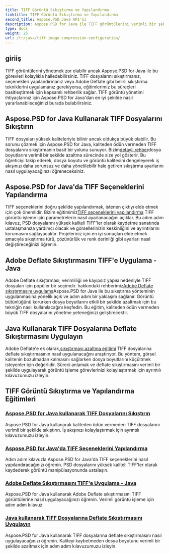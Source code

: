 ```yaml
---
title: TIFF Görüntü Sıkıştırma ve Yapılandırma
linktitle: TIFF Görüntü Sıkıştırma ve Yapılandırma
second_title: Aspose.PSD Java API'si
description: Aspose.PSD for Java ile TIFF görüntülerini verimli bir şekilde yönetin. Adım adım eğitimlerimizle Adobe Deflate sıkıştırmasını sıkıştırmayı, yapılandırmayı ve TIFF dosyalarına uygulamayı öğrenin.
type: docs
weight: 25
url: /tr/java/tiff-image-compression-configuration/
---
```

## giriiş

TIFF görüntülerini yönetmek zor olabilir ancak Aspose.PSD for Java ile bu görevleri kolaylıkla halledebilirsiniz. TIFF dosyalarını sıkıştırmanız, seçenekleri yapılandırmanız veya Adobe Deflate gibi belirli sıkıştırma tekniklerini uygulamanız gerekiyorsa, eğitimlerimiz bu süreçleri basitleştirmek için kapsamlı rehberlik sağlar. TIFF görüntü yönetimi ihtiyaçlarınız için Aspose.PSD for Java'dan en iyi şekilde nasıl yararlanabileceğinizi burada bulabilirsiniz.

## Aspose.PSD for Java Kullanarak TIFF Dosyalarını Sıkıştırın

 TIFF dosyaları yüksek kaliteleriyle bilinir ancak oldukça büyük olabilir. Bu sorunu çözmek için Aspose.PSD for Java, kaliteden ödün vermeden TIFF dosyalarını sıkıştırmanın basit bir yolunu sunuyor. Bizim[detaylı rehber](./compress-tiff-files/)dosya boyutlarını verimli bir şekilde azaltma sürecinde size yol gösterir. Bu öğreticiyi takip ederek, dosya boyutu ve görüntü kalitesini dengeleyerek iş akışınızı daha sorunsuz ve daha yönetilebilir hale getiren sıkıştırma ayarlarını nasıl uygulayacağınızı öğreneceksiniz.

## Aspose.PSD for Java'da TIFF Seçeneklerini Yapılandırma

 TIFF seçeneklerini doğru şekilde yapılandırmak, istenen çıktıyı elde etmek için çok önemlidir. Bizim eğitimimiz[TIFF seçeneklerini yapılandırma](./configure-tiff-options/) TIFF görüntü işleme için parametrelerin nasıl ayarlanacağını açıklar. Bu adım adım kılavuz, PSD dosyalarını yüksek kaliteli TIFF'ler olarak kaydetme sanatında ustalaşmanıza yardımcı olacak ve görsellerinizin keskinliğini ve ayrıntılarını korumasını sağlayacaktır. Projeleriniz için en iyi sonuçları elde etmek amacıyla sıkıştırma türü, çözünürlük ve renk derinliği gibi ayarları nasıl değiştireceğinizi öğrenin.

## Adobe Deflate Sıkıştırmasını TIFF'e Uygulama - Java

 Adobe Deflate sıkıştırması, verimliliği ve kayıpsız yapısı nedeniyle TIFF dosyaları için popüler bir seçimdir. hakkındaki rehberimiz[Adobe Deflate sıkıştırmasını uygulama](./apply-adobe-deflate-compression-tiff/)Aspose.PSD for Java ile bu sıkıştırma yönteminin uygulanmasına yönelik açık ve adım adım bir yaklaşım sağlanır. Görüntü bütünlüğünü korurken dosya boyutlarını etkili bir şekilde azaltmak için bu tekniğin nasıl kullanılacağını keşfedin. Bu eğitim, kaliteden ödün vermeden büyük TIFF dosyalarını yönetme yeteneğinizi geliştirecektir.

## Java Kullanarak TIFF Dosyalarına Deflate Sıkıştırmasını Uygulayın

 Adobe Deflate'e ek olarak,[sıkıştırmayı azaltma eğitimi](./apply-deflate-compression-tiff-files/) TIFF dosyalarına deflate sıkıştırmasının nasıl uygulanacağını araştırıyor. Bu yöntem, görsel kalitenin bozulmadan kalmasını sağlarken dosya boyutlarını küçültmek isteyenler için değerlidir. Süreci anlamak ve deflate sıkıştırmasını verimli bir şekilde uygulayarak görüntü işleme görevlerinizi kolaylaştırmak için ayrıntılı kılavuzumuzu izleyin.

## TIFF Görüntü Sıkıştırma ve Yapılandırma Eğitimleri
### [Aspose.PSD for Java kullanarak TIFF Dosyalarını Sıkıştırın](./compress-tiff-files/)
Aspose.PSD for Java kullanarak kaliteden ödün vermeden TIFF dosyalarını verimli bir şekilde sıkıştırın. İş akışınızı kolaylaştırmak için ayrıntılı kılavuzumuzu izleyin.
### [Aspose.PSD for Java'da TIFF Seçeneklerini Yapılandırma](./configure-tiff-options/)
Adım adım kılavuzla Aspose.PSD for Java'da TIFF seçeneklerini nasıl yapılandıracağınızı öğrenin. PSD dosyalarını yüksek kaliteli TIFF'ler olarak kaydederek görüntü manipülasyonunda ustalaşın.
### [Adobe Deflate Sıkıştırmasını TIFF'e Uygulama - Java](./apply-adobe-deflate-compression-tiff/)
Aspose.PSD for Java kullanarak Adobe Deflate sıkıştırmasını TIFF görüntülerine nasıl uygulayacağınızı öğrenin. Verimli görüntü işleme için adım adım kılavuz.
### [Java kullanarak TIFF Dosyalarına Deflate Sıkıştırmasını Uygulayın](./apply-deflate-compression-tiff-files/)
Aspose.PSD for Java kullanarak TIFF dosyalarına deflate sıkıştırmasını nasıl uygulayacağınızı öğrenin. Kaliteyi kaybetmeden dosya boyutunu verimli bir şekilde azaltmak için adım adım kılavuzumuzu izleyin.